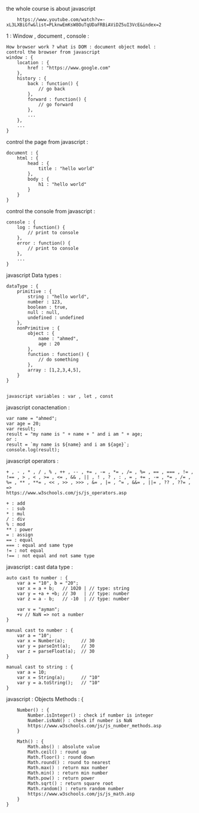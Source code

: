 the whole course is about javascript
```
    https://www.youtube.com/watch?v=-xL3LXBiGfw&list=PLknwEmKsW8OuTqUDaFRBiAViDZ5uI3VcE&index=2
```

1 : Window , document , console : 

    How browser work ? what is DOM : document object model :
    control the browser from javascript
    window : {
        location : {
            href : "https://www.google.com"
        },
        history : {
            back : function() {
                // go back
            },
            forward : function() {
                // go forward
            },
            ...
        },
        ...
    }
    
control the page from javascript : 

    document : {
        html : {
            head : {
                title : "hello world"
            },
            body : {
                h1 : "hello world"
            }
        }
    }

control the console from javascript :

    console : {
        log : function() {
            // print to console
        },
        error : function() {
            // print to console
        },
        ...
    }

javascript Data types :

    dataType : {
        primitive : {
            string : "hello world",
            number : 123,
            boolean : true,
            null : null,
            undefined : undefined
        },
        nonPrimitive : {
            object : {
                name : "ahmed",
                age : 20
            },
            function : function() {
                // do something
            },
            array : [1,2,3,4,5],
        }
    }
    

    javascript variables : var , let , const


javascript conactenation :

    var name = "ahmed";
    var age = 20;
    var result;
    result = "my name is " + name + " and i am " + age; 
    or :
    result = `my name is ${name} and i am ${age}`;
    console.log(result);


javascript operators :

    + , - , * , / , % , ++ , -- , += , -= , *= , /= , %= , == , === , != , !== , > , < , >= , <= , && , || , ! , ? , : , = , += , -= , *= , /= , %= , ** , **= , << , >> , >>> , &= , |= , ^= , &&= , ||= , ?? , ??= , =>
    https://www.w3schools.com/js/js_operators.asp

    + : add
    - : sub
    * : mul
    / : div
    % : mod
    ** : power
    = : assign
    == : equal
    === : equal and same type
    != : not equal
    !== : not equal and not same type


javascript : cast data type : 

    auto cast to number : {
        var a = "10", b = "20";
        var x = a + b;   // 1020 | // type: string
        var y = +a + +b; // 30   | // type: number
        var z = a - b;   // -10  | // type: number

        var v = "ayman";
        +v // NaN => not a number
    }

    manual cast to number : {
        var a = "10";
        var x = Number(a);      // 30
        var y = parseInt(a);    // 30
        var z = parseFloat(a);  // 30
    }

    manual cast to string : {
        var a = 10;
        var x = String(a);      // "10"
        var y = a.toString();   // "10"
    }


javascript : 
    Objects Methods : {

        Number() : {
            Number.isInteger() : check if number is integer
            Number.isNaN() : check if number is NaN
            https://www.w3schools.com/js/js_number_methods.asp
        }

        Math() : {
            Math.abs() : absolute value
            Math.ceil() : round up
            Math.floor() : round down
            Math.round() : round to nearest
            Math.max() : return max number
            Math.min() : return min number
            Math.pow() : return power
            Math.sqrt() : return square root
            Math.random() : return random number
            https://www.w3schools.com/js/js_math.asp
        }
    }

 
